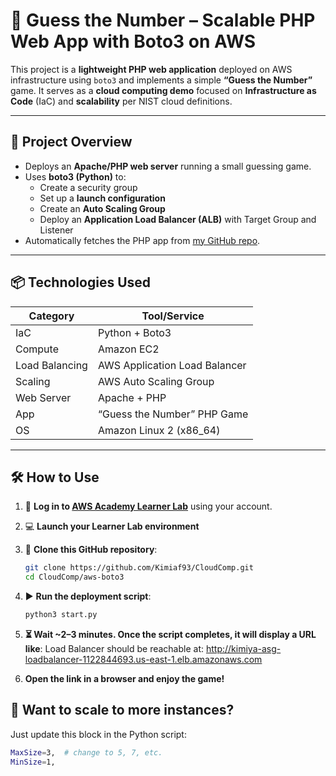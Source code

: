 # 🎯 Guess the Number – Scalable PHP Web App with Boto3 on AWS

This project is a **lightweight PHP web application** deployed on AWS infrastructure using `boto3` and implements a simple **“Guess the Number”** game. It serves as a **cloud computing demo** focused on **Infrastructure as Code** (IaC) and **scalability** per NIST cloud definitions.

---

## 🚀 Project Overview

- Deploys an **Apache/PHP web server** running a small guessing game.
- Uses **boto3 (Python)** to:
  - Create a security group
  - Set up a **launch configuration**
  - Create an **Auto Scaling Group**
  - Deploy an **Application Load Balancer (ALB)** with Target Group and Listener
- Automatically fetches the PHP app from [my GitHub repo](https://github.com/Kimiaf93/CloudComp).

---

## 📦 Technologies Used

| Category       | Tool/Service                      |
|----------------|-----------------------------------|
| IaC            | Python + Boto3                    |
| Compute        | Amazon EC2                        |
| Load Balancing | AWS Application Load Balancer     |
| Scaling        | AWS Auto Scaling Group            |
| Web Server     | Apache + PHP                      |
| App            | “Guess the Number” PHP Game       |
| OS             | Amazon Linux 2 (x86_64)           |

---

## 🛠 How to Use

1. 🔑 **Log in to [AWS Academy Learner Lab](https://awsacademy.instructure.com/)** using your account.

2. 💻 **Launch your Learner Lab environment**

3. 📂 **Clone this GitHub repository**:

   ```bash
   git clone https://github.com/Kimiaf93/CloudComp.git
   cd CloudComp/aws-boto3
4. ▶️ **Run the deployment script**:
    ```bash
    python3 start.py
5. **⏳ Wait ~2–3 minutes. Once the script completes, it will display a URL like**:
   Load Balancer should be reachable at: http://kimiya-asg-loadbalancer-1122844693.us-east-1.elb.amazonaws.com
6. **Open the link in a browser and enjoy the game!**

## 🧩 Want to scale to more instances?
Just update this block in the Python script:
  ```bash
  MaxSize=3,  # change to 5, 7, etc.
  MinSize=1,
